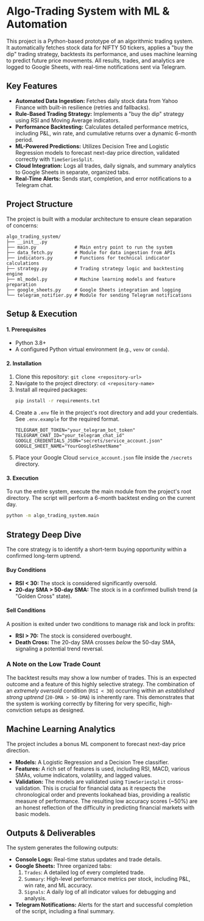# Algo-Trading System with ML & Automation

This project is a Python-based prototype of an algorithmic trading system. It automatically fetches stock data for NIFTY 50 tickers, applies a "buy the dip" trading strategy, backtests its performance, and uses machine learning to predict future price movements. All results, trades, and analytics are logged to Google Sheets, with real-time notifications sent via Telegram.

## Key Features

- **Automated Data Ingestion:** Fetches daily stock data from Yahoo Finance with built-in resilience (retries and fallbacks).
- **Rule-Based Trading Strategy:** Implements a "buy the dip" strategy using RSI and Moving Average indicators.
- **Performance Backtesting:** Calculates detailed performance metrics, including P&L, win rate, and cumulative returns over a dynamic 6-month period.
- **ML-Powered Predictions:** Utilizes Decision Tree and Logistic Regression models to forecast next-day price direction, validated correctly with `TimeSeriesSplit`.
- **Cloud Integration:** Logs all trades, daily signals, and summary analytics to Google Sheets in separate, organized tabs.
- **Real-Time Alerts:** Sends start, completion, and error notifications to a Telegram chat.

## Project Structure

The project is built with a modular architecture to ensure clean separation of concerns:

```
algo_trading_system/
├── __init__.py
├── main.py              # Main entry point to run the system
├── data_fetch.py        # Module for data ingestion from APIs
├── indicators.py        # Functions for technical indicator calculations
├── strategy.py          # Trading strategy logic and backtesting engine
├── ml_model.py          # Machine learning models and feature preparation
├── google_sheets.py     # Google Sheets integration and logging
└── telegram_notifier.py # Module for sending Telegram notifications
```

## Setup & Execution

#### 1. Prerequisites

- Python 3.8+
- A configured Python virtual environment (e.g., `venv` or `conda`).

#### 2. Installation

1.  Clone this repository: `git clone <repository-url>`
2.  Navigate to the project directory: `cd <repository-name>`
3.  Install all required packages:
    ```bash
    pip install -r requirements.txt
    ```
4.  Create a `.env` file in the project's root directory and add your credentials. See `.env.example` for the required format.
    ```
    TELEGRAM_BOT_TOKEN="your_telegram_bot_token"
    TELEGRAM_CHAT_ID="your_telegram_chat_id"
    GOOGLE_CREDENTIALS_JSON="secrets/service_account.json"
    GOOGLE_SHEET_NAME="YourGoogleSheetName"
    ```
5.  Place your Google Cloud `service_account.json` file inside the `/secrets` directory.

#### 3. Execution

To run the entire system, execute the main module from the project's root directory. The script will perform a 6-month backtest ending on the current day.

```bash
python -m algo_trading_system.main
```

## Strategy Deep Dive

The core strategy is to identify a short-term buying opportunity within a confirmed long-term uptrend.

#### Buy Conditions

- **RSI < 30:** The stock is considered significantly oversold.
- **20-day SMA > 50-day SMA:** The stock is in a confirmed bullish trend (a "Golden Cross" state).

#### Sell Conditions

A position is exited under two conditions to manage risk and lock in profits:

- **RSI > 70:** The stock is considered overbought.
- **Death Cross:** The 20-day SMA crosses _below_ the 50-day SMA, signaling a potential trend reversal.

### A Note on the Low Trade Count

The backtest results may show a low number of trades. This is an expected outcome and a feature of this highly selective strategy. The combination of an _extremely oversold_ condition (`RSI < 30`) occurring within an _established strong uptrend_ (`20-DMA > 50-DMA`) is inherently rare. This demonstrates that the system is working correctly by filtering for very specific, high-conviction setups as designed.

## Machine Learning Analytics

The project includes a bonus ML component to forecast next-day price direction.

- **Models:** A Logistic Regression and a Decision Tree classifier.
- **Features:** A rich set of features is used, including RSI, MACD, various SMAs, volume indicators, volatility, and lagged values.
- **Validation:** The models are validated using `TimeSeriesSplit` cross-validation. This is crucial for financial data as it respects the chronological order and prevents lookahead bias, providing a realistic measure of performance. The resulting low accuracy scores (~50%) are an honest reflection of the difficulty in predicting financial markets with basic models.

## Outputs & Deliverables

The system generates the following outputs:

- **Console Logs:** Real-time status updates and trade details.
- **Google Sheets:** Three organized tabs:
  1.  `Trades`: A detailed log of every completed trade.
  2.  `Summary`: High-level performance metrics per stock, including P&L, win rate, and ML accuracy.
  3.  `Signals`: A daily log of all indicator values for debugging and analysis.
- **Telegram Notifications:** Alerts for the start and successful completion of the script, including a final summary.
